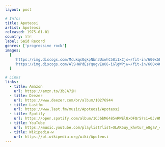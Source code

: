 ```yaml
---
layout: post

# Infos
title: Apoteosi
artist: Apoteosi
released: 1975-01-01
country: 🇮🇹
label: Said Record
genres: ['progressive rock']
images:
  [
    'https://img.discogs.com/McLkqsOqkpNbn3UxwhC58i1xCjs=/fit-in/600x588/filters:strip_icc():format(jpeg):mode_rgb():quality(90)/discogs-images/R-3327960-1325954007.jpeg.jpg',
    'https://img.discogs.com/AlSHWPdEsYqugvEuO6-iGlgWPjw=/fit-in/600x468/filters:strip_icc():format(jpeg):mode_rgb():quality(90)/discogs-images/R-11443531-1516442350-7718.jpeg.jpg',
  ]

# Links
links:
  - title: Amazon
    url: https://amzn.to/3bJA7iH
  - title: Deezer
    url: https://www.deezer.com/br/album/10276944
  - title: Lastfm
    url: https://www.last.fm/music/Apoteosi/Apoteosi
  - title: Spotify
    url: https://open.spotify.com/album/1CJ6bM6485vRWEl8xOFQr5?si=0JvHNcU7Qd23zjcoYyplzw
  - title: YouTube
    url: https://music.youtube.com/playlist?list=OLAK5uy_khvtur_e8gaV_47oQlJqMZS9u78qavJrY
  - title: Wikipedia-w
    url: https://pt.wikipedia.org/wiki/Apoteosi
---
```

